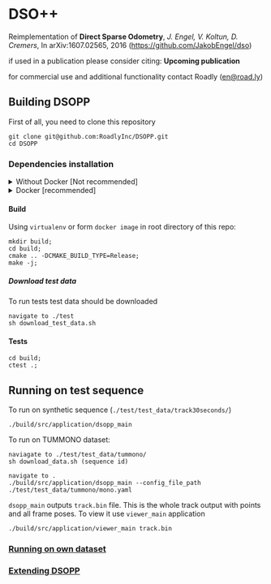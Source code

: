 # DSO++

Reimplementation of **Direct Sparse Odometry**, *J. Engel, V. Koltun, D. Cremers*, In arXiv:1607.02565, 2016 (https://github.com/JakobEngel/dso) 

if used in a publication please consider citing: **Upcoming publication**

for commercial use and additional functionality contact Roadly (en@road.ly)

## Building DSOPP

First of all, you need to clone this repository

```
git clone git@github.com:RoadlyInc/DSOPP.git
cd DSOPP
```

### Dependencies installation

<details>
<summary>Without Docker [Not recommended]</summary>

Note that this is not a recommended way to build this code.
Even if you want to extend it and take part in a development process, many modern IDEs give you an opportunity to [develp inside a docker contatiner](https://code.visualstudio.com/docs/remote/containers).
This section is more of an outline of the build process. If you encounter any problems please open an issue.

Be sure that `python3` is installed on your machine.

#### Using python virtual evironment [recommended]

It is recommended to exploit python virtual environments for each external project not to mess up your system's python dependecies.
To install `virtualenv` package:

```
pip3 install virtualenv 
```

To create a virtual environment run the following command

```
python3 -m venv dsopp_venv
```

And to activate:

```
source dsopp_venv/bin/activate
```

Now depending on your shell settings, you might see `(e) dsopp_venv` in your terminal line.

#### Installing python dependencies

From the root of this repository run:

```
pip3 -r requirements.txt
```

#### system dependencies

If you are on ubuntu or debian system:

```
apt install cmake libboost-all-dev graphviz doxygen libgl1-mesa-dev libglew-dev 
apt install git-lfs libprotobuf-dev protobuf-compiler libhdf5-dev libfreetype6-dev
apt install libtbb-dev openexr libavcodec-dev libavformat-dev libswscale-dev 
apt install libavutil-dev clang sed gawk clang-10 zlib1g clang-format-10 ninja-build
apt install wget ffmpeg libeigen3-dev libsuitesparse-dev lcov python2
```

Note: This package names are valid for ubuntu 18.04 and 20.04.

To use `clang-format-10` as `clang-format` add following to your `.bashrc` file:

```
alias clang-format='clang-fromat-10'
```

For installation on other systems, please find the alternative name of each package above in your package manager.

#### g++-10 compiler

You need to install at least `g++-10` compiler. For ubuntu it could be done via:

```
sudo add-apt-repository ppa:ubuntu-toolchain-r/test -y
sudo apt-get update
sudo apt -y install g++-10
```

You would need to pass `-DCMAKE_CXX_COMPILER=g++-10` to cmake

#### Recent cmake version

It is recommended ot use one of recent [cmake versions](https://cmake.org/download/). It could be installed via:

```
wget https://cmake.org/files/v3.17/cmake-3.17.0-Linux-x86_64.tar.gz
tar xvf cmake-3.17.0-Linux-x86_64.tar.gz
cd cmake-3.17.0-Linux-x86_64 
sudo cp -r bin /usr/
sudo cp -r share /usr/
sudo cp -r doc /usr/share/
sudo cp -r man /usr/share/
cd ..
rm -rf cmake*
```

Note that this would overwrite you system's cmake. As an alternative you can us it directly from untared directory.

</details>

<details>
<summary>Docker [recommended]</summary>

Docker is a great way to run a code within specific environment on any machine.
To install docker on ubuntu or debian:

```
sudo apt install docker
```

After installation [docker group should be created and added to user](https://docs.docker.com/engine/install/linux-postinstall/).

```
sudo groupadd docker
sudo usermod -aG docker $USER
```

Do not forget to log out after running the above commands.
Now `cd` to `docker/ubuntu/` and run the following command to build an image

```
docker image build -t dsopp:main --build-arg USER_ID=(id−u) −−build−arg GROUPID=(id -g) .
```

To connect to `dsopp:main` image and use gui docker should be added to xhost

```
xhost local:docker
```

And following command to open shell inside `dsopp:main` image in the current directory:

```
docker run --rm -it -v /tmp/.X11-unix:/tmp/.X11-unix -e HOME=HOME−eDISPLAY=DISPLAY -w (pwd) −v HOME:$HOME --device=/dev/dri:/dev/dri -it dsopp:main bash
```

</details>

#### Build

Using `virtualenv` or form `docker image` in root directory of this repo:

```
mkdir build;
cd build;
cmake .. -DCMAKE_BUILD_TYPE=Release;
make -j;
```

##### Download test data
To run tests test data should be downloaded


```
navigate to ./test
sh download_test_data.sh
```

#### Tests

```
cd build;
ctest .;
```

## Running on test sequence

To run on synthetic sequence (`./test/test_data/track30seconds/`)

```
./build/src/application/dsopp_main
```

To run on TUMMONO dataset:

```
naviagate to ./test/test_data/tummono/
sh download_data.sh (sequence id)

navigate to .
./build/src/application/dsopp_main --config_file_path ./test/test_data/tummono/mono.yaml
```

`dsopp_main` outputs `track.bin` file. This is the whole track output with points and all frame poses.
To view it use `viewer_main` application

```
./build/src/application/viewer_main track.bin
```

### [Running on own dataset](docs/running_on_own_dataset.md)

### [Extending DSOPP](docs/extending_dsopp.md)

<!---
### Python library only build

the library would be built in `build/pydsopp`

```
git clone --depth 1 https://github.com/RoadAR/DSOPP
mkdir build && cd build
cmake ../ -DBUILD_DOC=ON -DCHECK_FORMAT=ON
make pydsopp_lib
```

## Python library utils:
from `build` directory:

* `track2json` -- export `track.bin` to json

```
python3 -m pydsopp.utils.track2json --track input_track.bin --output output_track.json
```

* `extract_images` -- extract images from `track.bin`

```
python3 -m pydsopp.utils.extract_images --track input_track.bin --images output_image_folder
```

* `point_cloud_exporter` -- export point cloud in `xyz` or `las` format, in addition poses could be exported via `poses_file` path

Poses are exported in `frame_id t_x t_y t_z q_x q_y q_z q_w` format. Each pose is from camera to `ecef` world.
```
python3 -m pydsopp.utils.point_cloud_exporter --track track.bin --output output.xyz --coord_system ecef --color_scheme image_colors --file_format xyz --poses_file poses.txt
```
-->
